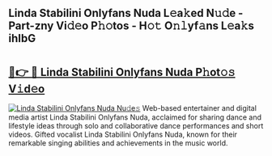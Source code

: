 ## Linda Stabilini Onlyfans Nuda L𝚎a𝚔ed N𝚞𝚍e - Part-zny Vi𝚍𝚎o P𝚑𝚘tos - H𝚘𝚝 O𝚗𝚕yf𝚊ns L𝚎a𝚔s ihIbG

# <h2><a href="http://kfbbz1.oniu.top/?m=Linda+Stabilini+Onlyfans+Nuda">🔗👉 🔴 Linda Stabilini Onlyfans Nuda P𝚑ot𝚘𝚜 V𝚒d𝚎o</a></h2>

[![Linda Stabilini Onlyfans Nuda Nu𝚍e𝚜](https://i.imgur.com/0qMVB7G.gif)](http://kfbbz1.oniu.top/?m=Linda+Stabilini+Onlyfans+Nuda)
Web-based entertainer and digital media artist Linda Stabilini Onlyfans Nuda, acclaimed for sharing dance and lifestyle ideas through solo and collaborative dance performances and short videos. Gifted vocalist Linda Stabilini Onlyfans Nuda, known for their remarkable singing abilities and achievements in the music world.  
